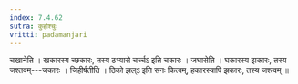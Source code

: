 ```yaml
---
index: 7.4.62
sutra: कुहोश्चुः
vritti: padamanjari
---
```


 चखानेति । खकारस्य च्छकारः, तस्य ठभ्यासे चर्च्चऽ इति चकारः । जघासेति । घकारस्य झकारः, तस्य जश्तवम्---जकारः । जिहीर्षतीति । ठिको झल्ऽ इति सनः कित्वम्, हकारस्यापि झकारः, तस्य जश्त्वम् ॥